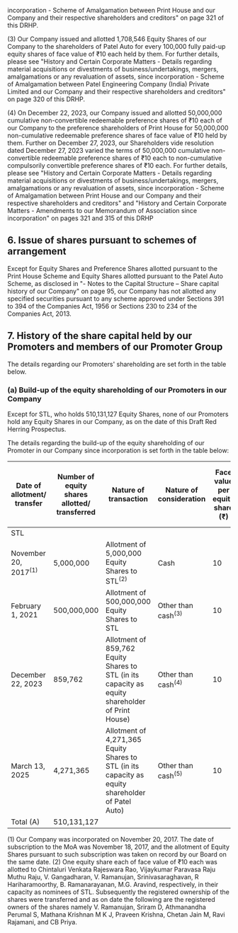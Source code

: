 incorporation - Scheme of Amalgamation between Print House and our Company and their respective shareholders and creditors" on page 321 of this DRHP.

(3) Our Company issued and allotted 1,708,546 Equity Shares of our Company to the shareholders of Patel Auto for every 100,000 fully paid-up equity shares of face value of ₹10 each held by them. For further details, please see "History and Certain Corporate Matters - Details regarding material acquisitions or divestments of business/undertakings, mergers, amalgamations or any revaluation of assets, since incorporation - Scheme of Amalgamation between Patel Engineering Company (India) Private Limited and our Company and their respective shareholders and creditors" on page 320 of this DRHP.

(4) On December 22, 2023, our Company issued and allotted 50,000,000 cumulative non-convertible redeemable preference shares of ₹10 each of our Company to the preference shareholders of Print House for 50,000,000 non-cumulative redeemable preference shares of face value of ₹10 held by them. Further on December 27, 2023, our Shareholders vide resolution dated December 27, 2023 varied the terms of 50,000,000 cumulative non-convertible redeemable preference shares of ₹10 each to non-cumulative compulsorily convertible preference shares of ₹10 each. For further details, please see "History and Certain Corporate Matters - Details regarding material acquisitions or divestments of business/undertakings, mergers, amalgamations or any revaluation of assets, since incorporation - Scheme of Amalgamation between Print House and our Company and their respective shareholders and creditors" and "History and Certain Corporate Matters - Amendments to our Memorandum of Association since incorporation" on pages 321 and 315 of this DRHP

## 6. Issue of shares pursuant to schemes of arrangement

Except for Equity Shares and Preference Shares allotted pursuant to the Print House Scheme and Equity Shares allotted pursuant to the Patel Auto Scheme, as disclosed in "- Notes to the Capital Structure – Share capital history of our Company" on page 95, our Company has not allotted any specified securities pursuant to any scheme approved under Sections 391 to 394 of the Companies Act, 1956 or Sections 230 to 234 of the Companies Act, 2013.

## 7. History of the share capital held by our Promoters and members of our Promoter Group

The details regarding our Promoters' shareholding are set forth in the table below.

### (a) Build-up of the equity shareholding of our Promoters in our Company

Except for STL, who holds 510,131,127 Equity Shares, none of our Promoters hold any Equity Shares in our Company, as on the date of this Draft Red Herring Prospectus.

The details regarding the build-up of the equity shareholding of our Promoter in our Company since incorporation is set forth in the table below:

<table><thead><tr><th>Date of allotment/ transfer</th><th>Number of equity shares allotted/ transferred</th><th>Nature of transaction</th><th>Nature of consideration</th><th>Face value per equity share (₹)</th><th>Issue price/ transfer price per equity share (₹)</th><th>Percentage of the pre- Offer share capital on a fully diluted basis(%)</th><th>Percentage of the post- Offer share capital (%)</th></tr></thead><tbody><tr><td colspan="8">STL</td></tr><tr><td>November 20, 2017<sup>(1)</sup></td><td>5,000,000</td><td>Allotment of 5,000,000 Equity Shares to STL<sup>(2)</sup></td><td>Cash</td><td>10</td><td>10</td><td>0.83</td><td>●</td></tr><tr><td>February 1, 2021</td><td>500,000,000</td><td>Allotment of 500,000,000 Equity Shares to STL</td><td>Other than cash<sup>(3)</sup></td><td>10</td><td>Not applicable</td><td>82.79</td><td>●</td></tr><tr><td>December 22, 2023</td><td>859,762</td><td>Allotment of 859,762 Equity Shares to STL (in its capacity as equity shareholder of Print House)</td><td>Other than cash<sup>(4)</sup></td><td>10</td><td>Not applicable</td><td>0.14</td><td>●</td></tr><tr><td>March 13, 2025</td><td>4,271,365</td><td>Allotment of 4,271,365 Equity Shares to STL (in its capacity as equity shareholder of Patel Auto)</td><td>Other than cash<sup>(5)</sup></td><td>10</td><td>Not applicable</td><td>0.71</td><td>●</td></tr><tr><td>Total (A)</td><td>510,131,127</td><td></td><td></td><td></td><td></td><td>84.47</td><td>●</td></tr></tbody></table>

(1) Our Company was incorporated on November 20, 2017. The date of subscription to the MoA was November 18, 2017, and the allotment of Equity Shares pursuant to such subscription was taken on record by our Board on the same date.
(2) One equity share each of face value of ₹10 each was allotted to Chintaluri Venkata Rajeswara Rao, Vijaykumar Paravasa Raju Muthu Raju, V. Gangadharan, V. Ramanujan, Srinivasaraghavan, R Hariharamoorthy, B. Ramanarayanan, M.G. Aravind, respectively, in their capacity as nominees of STL. Subsequently the registered ownership of the shares were transferred and as on date the following are the registered owners of the shares namely V. Ramanujan, Sriram D, Athmanandha Perumal S, Mathana Krishnan M K J, Praveen Krishna, Chetan Jain M, Ravi Rajamani, and CB Priya.